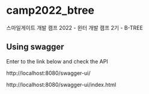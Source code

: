# camp2022_btree
스마일게이트 개발 캠프 2022 - 윈터 개발 캠프 2기 - B-TREE

## Using swagger 

Enter to the link below and check the API

http://localhost:8080/swagger-ui/

http://localhost:8080/swagger-ui/index.html
